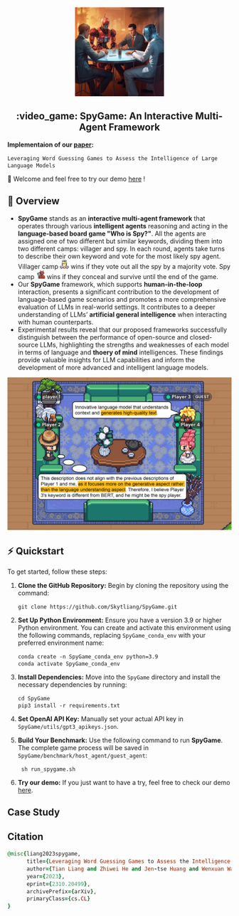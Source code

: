 <div align="center">
  <img src="imgs/logo.jpeg" alt="Logo" width="200">
</div>

<h2 align="center">:video_game: SpyGame: An Interactive Multi-Agent Framework</h2>


**Implementaion of our [paper](https://arxiv.org/abs/2310.20499):**

```
Leveraging Word Guessing Games to Assess the Intelligence of Large Language Models
```

:ferris_wheel: Welcome and feel free to try our demo <a href="https://64302e3be3fabc2338.gradio.live/">here</a> !

## :book: Overview

- **SpyGame** stands as an **interactive multi-agent framework** that operates through various **intelligent agents** reasoning and acting in the **language-based board game "Who is Spy?"**. All the agents are assigned one of two different but similar keywords, dividing them into two different camps: villager and spy. In each round, agents take turns to describe their own keyword and vote for the most likely spy agent. Villager camp <img src='imgs/angel.png' height=20> wins if they vote out all the spy by a majority vote. Spy camp <img src='imgs/devil.png' height=20> wins if they conceal and survive until the end of the game.
- Our **SpyGame** framework, which supports **human-in-the-loop** interaction, presents a significant contribution to the development of language-based game scenarios and promotes a more comprehensive evaluation of LLMs in real-world settings. It contributes to a deeper understanding of LLMs’ **artificial general intelligence** when interacting with human counterparts.
- Experimental results reveal that our proposed frameworks successfully distinguish between the performance of open-source and closed-source LLMs, highlighting the strengths and weaknesses of each model in terms of language and **thoery of mind** intelligences. These findings provide valuable insights for LLM capabilities and inform the development of more advanced and intelligent language models.

<p align="center">
  <img src='imgs/spygame.jpg' width=600>
</p>

## :zap: Quickstart
To get started, follow these steps:

1. **Clone the GitHub Repository:** Begin by cloning the repository using the command:
   ```
   git clone https://github.com/Skytliang/SpyGame.git
   ```
2. **Set Up Python Environment:** Ensure you have a version 3.9 or higher Python environment. You can create and activate this environment using the following commands, replacing `SpyGame_conda_env` with your preferred environment name:
   ```
   conda create -n SpyGame_conda_env python=3.9
   conda activate SpyGame_conda_env
   ```
3. **Install Dependencies:** Move into the `SpyGame` directory and install the necessary dependencies by running:
   ```
   cd SpyGame
   pip3 install -r requirements.txt
   ```
4. **Set OpenAI API Key:** Manually set your actual API key in `SpyGame/utils/gpt3_apikeys.json`. 

5. **Build Your Benchmark:** Use the following command to run **SpyGame**. The complete game process will be saved in `SpyGame/benchmark/host_agent/guest_agent`:
   ```
    sh run_spygame.sh
   ```

6. **Try our demo:** If you just want to have a try, feel free to check our demo [here](https://64302e3be3fabc2338.gradio.live/).

## Case Study




## Citation
```ruby
@misc{liang2023spygame,
      title={Leveraging Word Guessing Games to Assess the Intelligence of Large Language Models}, 
      author={Tian Liang and Zhiwei He and Jen-tse Huang and Wenxuan Wang and Wenxiang Jiao and Rui Wang and Yujiu Yang and Zhaopeng Tu and Shuming Shi and Xing Wang},
      year={2023},
      eprint={2310.20499},
      archivePrefix={arXiv},
      primaryClass={cs.CL}
}
```


